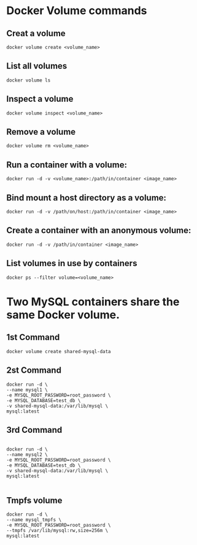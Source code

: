 # Docker Volume commands

## Creat a volume

```
docker volume create <volume_name>
```

## List all volumes

```
docker volume ls
```

## Inspect a volume

```
docker volume inspect <volume_name>

```

## Remove a volume
```
docker volume rm <volume_name>
```

## Run a container with a volume:

```
docker run -d -v <volume_name>:/path/in/container <image_name>
```

## Bind mount a host directory as a volume:

```
docker run -d -v /path/on/host:/path/in/container <image_name>

```

## Create a container with an anonymous volume:

```
docker run -d -v /path/in/container <image_name>

```

## List volumes in use by containers

```
docker ps --filter volume=<volume_name>

```


# Two MySQL containers share the same Docker volume.


## 1st Command

```
docker volume create shared-mysql-data

```


## 2st Command 

```
docker run -d \
--name mysql1 \
-e MYSQL_ROOT_PASSWORD=root_password \
-e MYSQL_DATABASE=test_db \
-v shared-mysql-data:/var/lib/mysql \
mysql:latest

```

## 3rd Command

```

docker run -d \
--name mysql2 \
-e MYSQL_ROOT_PASSWORD=root_password \
-e MYSQL_DATABASE=test_db \
-v shared-mysql-data:/var/lib/mysql \
mysql:latest


```



## Tmpfs volume


```
docker run -d \
--name mysql_tmpfs \
-e MYSQL_ROOT_PASSWORD=root_password \
--tmpfs /var/lib/mysql:rw,size=256m \
mysql:latest
```